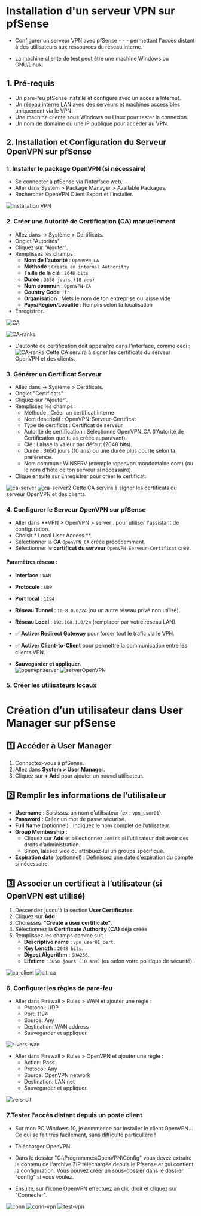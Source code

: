 # Installation d'un serveur VPN sur pfSense

- Configurer un serveur VPN avec pfSense - - - permettant l'accès distant à des utilisateurs aux ressources du réseau interne.

- La machine cliente de test peut être une machine Windows ou GNU/Linux.

## 1. Pré-requis
- Un pare-feu pfSense installé et configuré avec un accès à Internet.
- Un réseau interne LAN avec des serveurs et machines accessibles uniquement via le VPN.
- Une machine cliente sous Windows ou Linux pour tester la connexion.
- Un nom de domaine ou une IP publique pour accéder au VPN.

## 2. Installation et Configuration du Serveur OpenVPN sur pfSense
### 1. Installer le package OpenVPN (si nécessaire)
- Se connecter à pfSense via l’interface web.
- Aller dans System > Package Manager > Available Packages.
- Rechercher OpenVPN Client Export et l’installer.

![Installation VPN](https://github.com/KAOUTARBAH/pfSense/blob/main/imagesVPN/openVPN.png)


### 2. Créer une Autorité de Certification (CA) manuellement
- Allez dans → Système > Certificats.
- Onglet "Autorités" 
- Cliquez sur "Ajouter".
- Remplissez les champs :
   - **Nom de l’autorité** : `OpenVPN_CA`  
   - **Méthode** : `Create an internal Authorithy`
   - **Taille de la clé** : `2048 bits`  
   - **Durée** : `3650 jours (10 ans)`  
   - **Nom commun** : `OpenVPN-CA` 
   - **Country Code** :  `fr` 
   - **Organisation** : Mets le nom de ton entreprise ou laisse vide  
   - **Pays/Région/Localité** : Remplis selon ta localisation  
- Enregistrez.

![CA](https://github.com/KAOUTARBAH/pfSense/blob/main/imagesVPN/CA.png)

![CA-ranka](https://github.com/KAOUTARBAH/pfSense/blob/main/imagesVPN/ca-ranka.png)

- L'autorité de certification doit apparaître dans l'interface, comme ceci :
![CA-ranka](https://github.com/KAOUTARBAH/pfSense/blob/main/imagesVPN/ca-ranka2.png)
Cette CA servira à signer les certificats du serveur OpenVPN et des clients.

### 3. Générer un Certificat Serveur
- Allez dans → Système > Certificats.
- Onglet "Certificats" 
- Cliquez sur "Ajouter".
- Remplissez les champs :
    - Méthode : Créer un certificat interne
    - Nom descriptif : OpenVPN-Serveur-Certificat
    - Type de certificat : Certificat de serveur
    - Autorité de certification : Sélectionne OpenVPN_CA (l'Autorité de Certification que tu as créée auparavant).
    - Clé : Laisse la valeur par défaut (2048 bits).
    - Durée : 3650 jours (10 ans) ou une durée plus courte selon ta préférence.
    - Nom commun : WINSERV (exemple :openvpn.mondomaine.com) (ou le nom d'hôte de ton serveur si nécessaire).
- Clique ensuite sur Enregistrer pour créer le certificat.

![ca-server](https://github.com/KAOUTARBAH/pfSense/blob/main/imagesVPN/ca-server.png)
![ca-server2](https://github.com/KAOUTARBAH/pfSense/blob/main/imagesVPN/ca-server2.png)
Cette CA servira à signer les certificats du serveur OpenVPN et des clients.


### 4. Configurer le Serveur OpenVPN sur pfSense

- Aller dans **VPN > OpenVPN > server .  pour utiliser l'assistant de configuration.  
- Choisir * Local User Access **.  
- Sélectionner la **CA**   `OpenVPN_CA`  créée précédemment.  
- Sélectionner le **certificat du serveur**  `OpenVPN-Serveur-Certificat` créé.  

#### Paramètres réseau :  

- **Interface** : `WAN`  
- **Protocole** : `UDP`  
- **Port local** : `1194`  
- **Réseau Tunnel** : `10.8.0.0/24` (ou un autre réseau privé non utilisé).  
- **Réseau Local** : `192.168.1.0/24` (remplacer par votre réseau LAN).  
- ✅ **Activer Redirect Gateway** pour forcer tout le trafic via le VPN.  
- ✅ **Activer Client-to-Client** pour permettre la communication entre les clients VPN.  

- **Sauvegarder et appliquer**.  
![openvpnserver](https://github.com/KAOUTARBAH/pfSense/blob/main/imagesVPN/openvpnserver.png)
![serverOpenVPN](https://github.com/KAOUTARBAH/pfSense/blob/main/imagesVPN/serverOpenVPN.png)




### 5. Créer les utilisateurs locaux
# Création d’un utilisateur dans User Manager sur pfSense

## 1️⃣ Accéder à User Manager  
1. Connectez-vous à pfSense.  
2. Allez dans **System > User Manager**.  
3. Cliquez sur **+ Add** pour ajouter un nouvel utilisateur.  

## 2️⃣ Remplir les informations de l’utilisateur  
- **Username** : Saisissez un nom d’utilisateur (ex : `vpn_user01`).  
- **Password** : Créez un mot de passe sécurisé.  
- **Full Name** (optionnel) : Indiquez le nom complet de l’utilisateur.  
- **Group Membership** :  
  - Cliquez sur **Add** et sélectionnez `admins` si l’utilisateur doit avoir des droits d’administration.  
  - Sinon, laissez vide ou attribuez-lui un groupe spécifique.  
- **Expiration date** (optionnel) : Définissez une date d’expiration du compte si nécessaire.  

## 3️⃣ Associer un certificat à l’utilisateur (si OpenVPN est utilisé)  
1. Descendez jusqu'à la section **User Certificates**.  
2. Cliquez sur **Add**.  
3. Choisissez **"Create a user certificate"**.  
4. Sélectionnez la **Certificate Authority (CA)** déjà créée.  
5. Remplissez les champs comme suit :  
   - **Descriptive name** : `vpn_user01_cert`.  
   - **Key Length** : `2048 bits`.  
   - **Digest Algorithm** : `SHA256`.  
   - **Lifetime** : `3650 jours (10 ans)` (ou selon votre politique de sécurité).  

![ca-client](https://github.com/KAOUTARBAH/pfSense/blob/main/imagesVPN/serverOpenVPN\ca-client.png)
![clt-ca](https://github.com/KAOUTARBAH/pfSense/blob/main/imagesVPN/serverOpenVPN\clt-ca.png)


### 6. Configurer les règles de pare-feu
- Aller dans Firewall > Rules > WAN et ajouter une règle :
    - Protocol: UDP
    - Port: 1194
    - Source: Any
    - Destination: WAN address
    - Sauvegarder et appliquer.


![r-vers-wan](https://github.com/KAOUTARBAH/pfSense/blob/main/imagesVPN/serverOpenVPN\r-vers-wan.png)


- Aller dans Firewall > Rules > OpenVPN et ajouter une règle :
    - Action: Pass
    - Protocol: Any
    - Source: OpenVPN network
    - Destination: LAN net
    - Sauvegarder et appliquer.

![vers-clt](https://github.com/KAOUTARBAH/pfSense/blob/main/imagesVPN/serverOpenVPN\vers-clt.png)


### 7.Tester l'accès distant depuis un poste client
- Sur mon PC Windows 10, je commence par installer le client OpenVPN... Ce qui se fait très facilement, sans difficulté particulière !

- Télécharger OpenVPN

- Dans le dossier "C:\Programmes\OpenVPN\Config" vous devez extraire le contenu de l'archive ZIP téléchargée depuis le Pfsense et qui contient la configuration. Vous pouvez créer un sous-dossier dans le dossier "config" si vous voulez.

- Ensuite, sur l'icône OpenVPN effectuez un clic droit et cliquez sur "Connecter".

![conn](https://github.com/KAOUTARBAH/pfSense/blob/main/imagesVPN/serverOpenVPN\conn.png)
![conn-vpn](https://github.com/KAOUTARBAH/pfSense/blob/main/imagesVPN/serverOpenVPN\conn-vpn.png)
![test-vpn](https://github.com/KAOUTARBAH/pfSense/blob/main/imagesVPN/serverOpenVPN\test-vpn.png)
